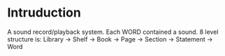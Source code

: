 # Intruduction

A sound record/playback system. Each WORD contained a sound. 8 level structure is:
    Library -> Shelf -> Book -> Page -> Section -> Statement -> Word

